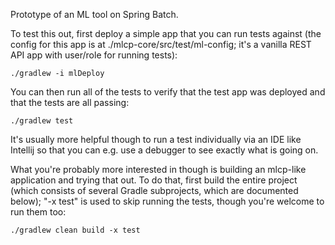 Prototype of an ML tool on Spring Batch.

To test this out, first deploy a simple app that you can run tests against (the config for this app is at 
./mlcp-core/src/test/ml-config; it's a vanilla REST API app with user/role for running tests):

    ./gradlew -i mlDeploy

You can then run all of the tests to verify that the test app was deployed and that the tests are all passing:

    ./gradlew test

It's usually more helpful though to run a test individually via an IDE like Intellij so that you can e.g. use a debugger
to see exactly what is going on.

What you're probably more interested in though is building an mlcp-like application and trying that out. To do that, 
first build the entire project (which consists of several Gradle subprojects, which are documented below); "-x test" 
is used to skip running the tests, though you're welcome to run them too:

    ./gradlew clean build -x test


